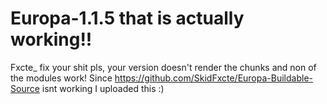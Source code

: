 # Europa-1.1.5 that is actually working!!
Fxcte_ fix your shit pls, your version doesn't render the chunks and non of the modules work! Since https://github.com/SkidFxcte/Europa-Buildable-Source isnt working I uploaded this :)
